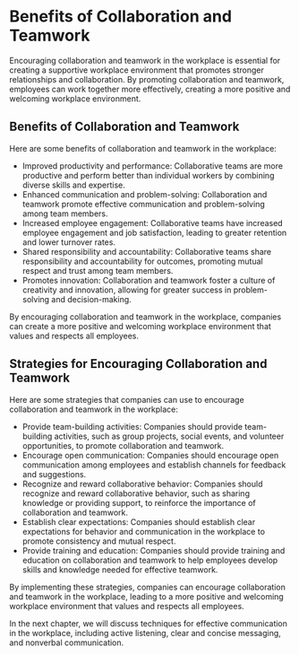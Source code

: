 Benefits of Collaboration and Teamwork
=========================================================================================

Encouraging collaboration and teamwork in the workplace is essential for creating a supportive workplace environment that promotes stronger relationships and collaboration. By promoting collaboration and teamwork, employees can work together more effectively, creating a more positive and welcoming workplace environment.

Benefits of Collaboration and Teamwork
--------------------------------------

Here are some benefits of collaboration and teamwork in the workplace:

* Improved productivity and performance: Collaborative teams are more productive and perform better than individual workers by combining diverse skills and expertise.
* Enhanced communication and problem-solving: Collaboration and teamwork promote effective communication and problem-solving among team members.
* Increased employee engagement: Collaborative teams have increased employee engagement and job satisfaction, leading to greater retention and lower turnover rates.
* Shared responsibility and accountability: Collaborative teams share responsibility and accountability for outcomes, promoting mutual respect and trust among team members.
* Promotes innovation: Collaboration and teamwork foster a culture of creativity and innovation, allowing for greater success in problem-solving and decision-making.

By encouraging collaboration and teamwork in the workplace, companies can create a more positive and welcoming workplace environment that values and respects all employees.

Strategies for Encouraging Collaboration and Teamwork
-----------------------------------------------------

Here are some strategies that companies can use to encourage collaboration and teamwork in the workplace:

* Provide team-building activities: Companies should provide team-building activities, such as group projects, social events, and volunteer opportunities, to promote collaboration and teamwork.
* Encourage open communication: Companies should encourage open communication among employees and establish channels for feedback and suggestions.
* Recognize and reward collaborative behavior: Companies should recognize and reward collaborative behavior, such as sharing knowledge or providing support, to reinforce the importance of collaboration and teamwork.
* Establish clear expectations: Companies should establish clear expectations for behavior and communication in the workplace to promote consistency and mutual respect.
* Provide training and education: Companies should provide training and education on collaboration and teamwork to help employees develop skills and knowledge needed for effective teamwork.

By implementing these strategies, companies can encourage collaboration and teamwork in the workplace, leading to a more positive and welcoming workplace environment that values and respects all employees.

In the next chapter, we will discuss techniques for effective communication in the workplace, including active listening, clear and concise messaging, and nonverbal communication.

